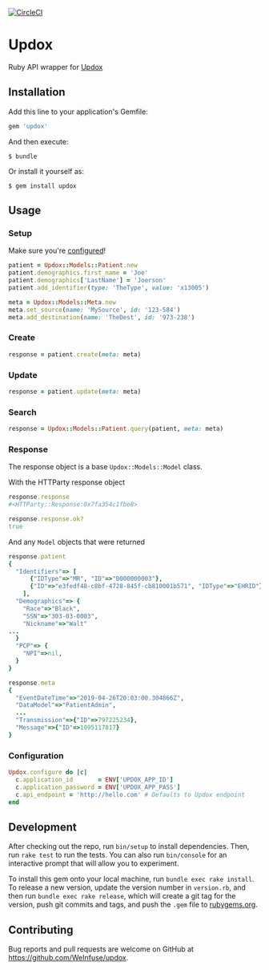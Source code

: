 [![CircleCI](https://circleci.com/gh/WeInfuse/updox.svg?style=svg)](https://circleci.com/gh/WeInfuse/updox)

# Updox
Ruby API wrapper for [Updox](https://updoxqa.com/api/newio)

## Installation

Add this line to your application's Gemfile:

```ruby
gem 'updox'
```

And then execute:

    $ bundle

Or install it yourself as:

    $ gem install updox

## Usage

### Setup

Make sure you're [configured](#configuration)!

```ruby
patient = Updox::Models::Patient.new
patient.demographics.first_name = 'Joe'
patient.demographics['LastName'] = 'Joerson'
patient.add_identifier(type: 'TheType', value: 'x13005')

meta = Updox::Models::Meta.new
meta.set_source(name: 'MySource', id: '123-584')
meta.add_destination(name: 'TheDest', id: '973-238')
```

### Create

```ruby
response = patient.create(meta: meta)
```

### Update

```ruby
response = patient.update(meta: meta)
```

### Search

```ruby
response = Updox::Models::Patient.query(patient, meta: meta)
```

### Response

The response object is a base `Updox::Models::Model` class.

With the HTTParty response object
```ruby
response.response
#<HTTParty::Response:0x7fa354c1fbe8>

response.response.ok?
true
```

And any `Model` objects that were returned
```ruby
response.patient
{
  "Identifiers"=> [
      {"IDType"=>"MR", "ID"=>"0000000003"},
      {"ID"=>"e3fedf48-c8bf-4728-845f-cb810001b571", "IDType"=>"EHRID"}
    ],
  "Demographics"=> {
    "Race"=>"Black",
    "SSN"=>"303-03-0003",
    "Nickname"=>"Walt"
...
  }
  "PCP"=> {
    "NPI"=>nil,
  }
}

response.meta
{
  "EventDateTime"=>"2019-04-26T20:03:00.304866Z",
  "DataModel"=>"PatientAdmin",
  ...
  "Transmission"=>{"ID"=>797225234},
  "Message"=>{"ID"=>1095117817}
}
```

### Configuration

```ruby
Updox.configure do |c|
  c.application_id       = ENV['UPDOX_APP_ID']
  c.application_password = ENV['UPDOX_APP_PASS']
  c.api_endpoint = 'http://hello.com' # Defaults to Updox endpoint
end
```

## Development

After checking out the repo, run `bin/setup` to install dependencies. Then, run `rake test` to run the tests. You can also run `bin/console` for an interactive prompt that will allow you to experiment.

To install this gem onto your local machine, run `bundle exec rake install`. To release a new version, update the version number in `version.rb`, and then run `bundle exec rake release`, which will create a git tag for the version, push git commits and tags, and push the `.gem` file to [rubygems.org](https://rubygems.org).

## Contributing

Bug reports and pull requests are welcome on GitHub at https://github.com/WeInfuse/updox.
